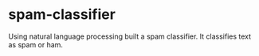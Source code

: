 # spam-classifier
Using natural language processing built a spam classifier. It classifies text as spam or ham.
